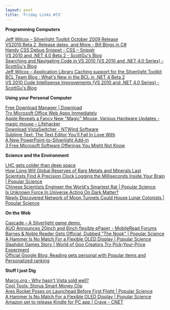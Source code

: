 ```yaml
---
layout: post
title: 'Friday Links #73'
---
```

**Programming Computers**

[Jeff Wilcox – Silverlight Toolkit October 2009 Release ](http://www.jeff.wilcox.name/2009/10/toolkit-october-2009/)   
[VS2010 Beta 2, Release dates, and More - Bill Blogs in C# ](http://srtsolutions.com/blogs/billwagner/archive/2009/10/19/vs2010-beta-2-release-dates-and-more.aspx)   
[Handy CSS Debug Snippet - CSS – Snipplr ](http://snipplr.com/view/746/handy-css-debug-snippet/)   
[VS 2010 and .NET 4.0 Beta 2 - ScottGu's Blog ](http://weblogs.asp.net/scottgu/archive/2009/10/19/vs-2010-and-net-4-0-beta-2.aspx)   
[Searching and Navigating Code in VS 2010 (VS 2010 and .NET 4.0 Series) - ScottGu's Blog](http://weblogs.asp.net/scottgu/archive/2009/10/21/searching-and-navigating-code-in-vs-2010-vs-2010-and-net-4-0-series.aspx)   
[Jeff Wilcox – Application Library Caching support for the Silverlight Toolkit](http://www.jeff.wilcox.name/2009/10/toolkit-extmaps/)   
[BCL Team Blog : What's New in the BCL in .NET 4 Beta 2](http://blogs.msdn.com/bclteam/archive/2009/10/21/what-s-new-in-the-bcl-in-net-4-beta-2-justin-van-patten.aspx)   
[VS 2010 Code Intellisense Improvements (VS 2010 and .NET 4.0 Series) - ScottGu's Blog](http://weblogs.asp.net/scottgu/archive/2009/10/22/vs-2010-code-intellisense-improvements-vs-2010-and-net-4-0-series.aspx)

**Using your Personal Computer**

[Free Download Manager | Download](http://www.freedownloadmanager.org/download.htm)   
[Try Microsoft Office Web Apps Immediately](http://www.labnol.org/internet/try-microsoft-office-web-apps/10678/)   
[Apple Reveals a Fancy New "Magic" Mouse, Various Hardware Updates - magic mouse – Lifehacker](http://lifehacker.com/5385898/apple-reveals-a-fancy-new-magic-mouse-various-hardware-updates)   
[Download VistaSwitcher - NTWind Software](http://www.ntwind.com/software/vistaswitcher/download.html)   
[Sublime Text: The Text Editor You’ll Fall In Love With ](http://www.makeuseof.com/tag/sublime-text-the-text-editor-youll-fall-in-love-with/)   
[A New PowerPoint-to-Silverlight Add-in](http://team.silverlight.net/customer-evidence/announcing-convexion-a-new-powerpoint-to-silverlight-add-in/)   
[3 Free Microsoft Software Offerings You Might Not Know ](http://www.makeuseof.com/tag/3-free-microsoft-software-offerings-you-might-not-know/)

**Science and the Environment**

[LHC gets colder than deep space](http://www.stumbleupon.com/s/#8WU0Fi/news.bbc.co.uk/2/hi/science/nature/8309875.stm/)   
[How Long Will Global Reserves of Rare Metals and Minerals Last ](http://www.labnol.org/home/how-long-will-metals-last/10648/)   
[Scientists Find A Precision Clock Logging the Milliseconds Inside Your Brain | Popular Science ](http://www.popsci.com/science/article/2009-10/scientists-find-precision-clock-logging-milliseconds-inside-your-brain)   
[Chinese Scientists Engineer the World's Smartest Rat | Popular Science](http://www.popsci.com/science/article/2009-10/scientists-create-worlds-smartest-rat)   
[Is Unknown Force In Universe Acting On Dark Matter?](http://www.sciencedaily.com/releases/2009/10/091022154644.htm)   
[Newly Discovered Network of Moon Tunnels Could House Lunar Colonists | Popular Science](http://www.popsci.com/science/article/2009-10/newly-discovered-underground-moon-tunnels-could-shelter-lunar-colonists)

**On the Web**

[Cascade – A Silverlight game demo.](http://demo.wintellect.com/cascade/)   
[AUO Announces 20inch and 6inch flexible ePaper - MobileRead Forums ](http://www.mobileread.com/forums/showthread.php?t=59889)   
[Barnes & Noble Reader Gets Official, Dubbed "The Nook" | Popular Science](http://www.popsci.com/gadgets/article/2009-10/barnes-amp-noble-reader-gets-official-dubbed-nook)   
[A Hammer Is No Match For a Flexible OLED Display | Popular Science](http://www.popsci.com/gadgets/article/2009-10/hammer-no-match-flexible-oled-display)   
[Slashdot Games Story | World of Goo Creators Try Pick-Your-Price Experiment](http://games.slashdot.org/story/09/10/21/071251/emWorld-of-Gooem-Creators-Try-Pick-Your-Price-Experiment?from=rss)   
[Official Google Blog: Reading gets personal with Popular items and Personalized ranking](http://googleblog.blogspot.com/2009/10/reading-gets-personal-with-popular.html)

**Stuff I just Dig**

[Marco.org - Why hasn't Vista sold well?](http://www.marco.org/217159338)   
[Cool Tools: Storus Smart Money Clip](http://www.kk.org/cooltools/archives/003991.php)   
[Ares Rocket Poses on Launchpad Before First Flight | Popular Science](http://www.popsci.com/technology/article/2009-10/ares-rocket-poses-launchpad-first-flight)   
[A Hammer Is No Match For a Flexible OLED Display | Popular Science](http://www.popsci.com/gadgets/article/2009-10/hammer-no-match-flexible-oled-display)   
[Amazon set to release Kindle for PC app | Crave - CNET ](http://news.cnet.com/8301-17938_105-10381272-1.html?part=rss&subj=news&tag=2547-1_3-0-5)
